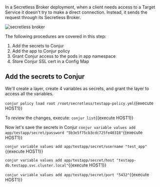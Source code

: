 

In a Secretless Broker deployment, when a client needs access to a Target Service it doesn't try to make a direct connection. Instead, it sends the request through its Secretless Broker.

![secretless broker](https://docs.conjur.org/Latest/en/Content/Resources/Images/secretless_architecture.svg)

The following procedures are covered in this step:

1. Add the secrets to Conjur
2. Add the app to Conjur policy
3. Grant Conjur access to the pods in app namespace
4. Store Conjur SSL cert in a Config Map

## Add the secrets to Conjur

We'll create a layer, create 4 variables as secrets, and grant the layer to access all the variables.

`conjur policy load root /root/secretless/testapp-policy.yml`{{execute HOST1}}

To review the changes, execute: `conjur list`{{execute HOST1}}

Now let's save the secrets in Conjur
`conjur variable values add app/testapp/secret/password "5b3e5f75cb3cdc725fe40318"`{{execute HOST1}}

`conjur variable values add app/testapp/secret/username "test_app"`{{execute HOST1}}

`conjur variable values add app/testapp/secret/host "testapp-db.testapp.svc.cluster.local"`{{execute HOST1}}

`conjur variable values add app/testapp/secret/port "5432"`{{execute HOST1}}

